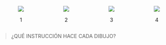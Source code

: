 <div class="row" align= center>
  <div class="column">
    <img id = "opcion" src="https://user-images.githubusercontent.com/11671943/81729734-d9ccb980-9462-11ea-8b3d-9a7a2fba927a.png"/>
    <p> 1 </p>
  </div>
  <div class="column">
    <img id = "opcion" src="https://user-images.githubusercontent.com/11671943/81729847-0d0f4880-9463-11ea-85f2-9e07738defe5.png"/>
    <p> 2 </p>
  </div>
  <div class="column">
    <img id = "opcion" src="https://user-images.githubusercontent.com/11671943/81729971-3f20aa80-9463-11ea-828f-59a8b0008c77.png"/>
    <p> 3 </p>
  </div>
  <div class="column">
    <img id = "opcion" src="https://user-images.githubusercontent.com/11671943/81730115-6f684900-9463-11ea-90e6-377fe9d5125a.png"/>
    <p> 4 </p>
  </div>
</div>

<style>
.row {
  display: flex;
  flex-wrap: wrap;
  padding: 0 4px;
}

.column {
  flex: 50%;
  padding: 0 4px;
}

.column #opcion {
  margin-top: 8px;
  vertical-align: middle;
}
</style>

> ¿QUÉ INSTRUCCIÓN HACE CADA DIBUJO?

